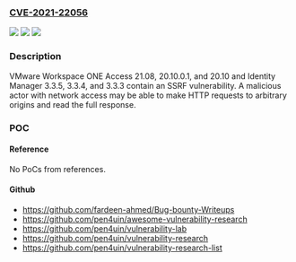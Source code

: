 ### [CVE-2021-22056](https://cve.mitre.org/cgi-bin/cvename.cgi?name=CVE-2021-22056)
![](https://img.shields.io/static/v1?label=Product&message=VMware%20Workspace%20ONE%20Access%20and%20Identity%20Manager&color=blue)
![](https://img.shields.io/static/v1?label=Version&message=n%2Fa&color=blue)
![](https://img.shields.io/static/v1?label=Vulnerability&message=VMware%20Workspace%20Access%20and%20Identity%20Manager%20patches%20SSRF%20vulnerability&color=brighgreen)

### Description

VMware Workspace ONE Access 21.08, 20.10.0.1, and 20.10 and Identity Manager 3.3.5, 3.3.4, and 3.3.3 contain an SSRF vulnerability. A malicious actor with network access may be able to make HTTP requests to arbitrary origins and read the full response.

### POC

#### Reference
No PoCs from references.

#### Github
- https://github.com/fardeen-ahmed/Bug-bounty-Writeups
- https://github.com/pen4uin/awesome-vulnerability-research
- https://github.com/pen4uin/vulnerability-lab
- https://github.com/pen4uin/vulnerability-research
- https://github.com/pen4uin/vulnerability-research-list

